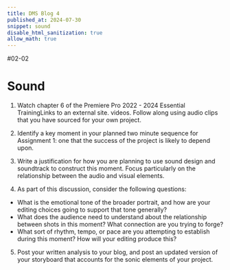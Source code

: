 ```yaml
---
title: DMS Blog 4
published_at: 2024-07-30
snippet: sound
disable_html_sanitization: true
allow_math: true
---
```

#02-02
# Sound

1. Watch chapter 6 of the Premiere Pro 2022 - 2024 Essential TrainingLinks to an external site. videos. Follow along using audio clips that you have sourced for your own project.

2. Identify a key moment in your planned two minute sequence for Assignment 1: one that the success of the project is likely to depend upon.

3. Write a justification for how you are planning to use sound design and soundtrack to construct this moment. Focus particularly on the relationship between the audio and visual elements. 

4. As part of this discussion, consider the following questions:

  - What is the emotional tone of the broader portrait, and how are your editing choices going to support that tone generally?
  - What does the audience need to understand about the relationship between shots in this moment? What connection are you trying to forge?
  - What sort of rhythm, tempo, or pace are you attempting to establish during this moment? How will your editing produce this?

5. Post your written analysis to your blog, and post an updated version of your storyboard that accounts for the sonic elements of your project.


